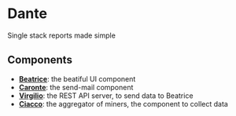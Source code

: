 # Dante
Single stack reports made simple

## Components

- [**Beatrice**](): the beatiful UI component
- [**Caronte**](): the send-mail component
- [**Virgilio**](): the REST API server, to send data to Beatrice
- [**Ciacco**](): the aggregator of miners, the component to collect data
